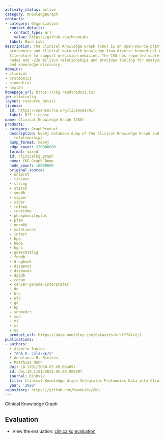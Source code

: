 ```yaml
---
activity_status: active
category: KnowledgeGraph
contacts:
- category: Organization
  contact_details:
  - contact_type: url
    value: https://github.com/MannLabs
  label: Mann Labs
description: The Clinical Knowledge Graph (CKG) is an open-source platform that integrates
  proteomics and clinical data with knowledge from diverse biomedical databases and
  literature to support precision medicine. The CKG has reported scale of ~16 million
  nodes and ~220 million relationships and provides tooling for analysis, reporting,
  and knowledge discovery.
domains:
- clinical
- proteomics
- biomedical
- health
homepage_url: https://ckg.readthedocs.io/
id: clinicalkg
layout: resource_detail
license:
  id: https://opensource.org/licenses/MIT
  label: MIT License
name: Clinical Knowledge Graph (CKG)
products:
- category: GraphProduct
  description: Neo4j database dump of the Clinical Knowledge Graph and additional
    relationships
  dump_format: neo4j
  edge_count: 220000000
  format: mixed
  id: clinicalkg.graph
  name: CKG Graph Dump
  node_count: 16000000
  original_source:
  - uniprot
  - tissues
  - string
  - stitch
  - smpdb
  - signor
  - sider
  - refseq
  - reactome
  - phosphositeplus
  - pfam
  - oncokb
  - mutationds
  - intact
  - hpa
  - hmdb
  - hgnc
  - gwascatalog
  - foodb
  - drugbank
  - disgenet
  - diseases
  - dgidb
  - corum
  - cancer-genome-interpreter
  - do
  - bto
  - efo
  - go
  - hp
  - snomedct
  - mod
  - mi
  - ms
  - uo
  product_url: https://data.mendeley.com/datasets/mrcf7f4tc2/1
publications:
- authors:
  - Alberto Santos
  - "Ana R. Cola\xE7o"
  - Annelaura B. Nielsen
  - Matthias Mann
  doi: 10.1101/2020.05.09.084897
  id: doi:10.1101/2020.05.09.084897
  journal: bioRxiv
  title: Clinical Knowledge Graph Integrates Proteomics Data into Clinical Decision-Making
  year: '2020'
repository: https://github.com/MannLabs/CKG
---
```

Clinical Knowledge Graph

## Evaluation

- View the evaluation: [clinicalkg evaluation](clinicalkg_eval.html)

